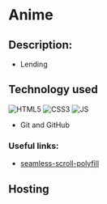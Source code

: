 # Anime

## Description:
- Lending

## Technology used

![HTML5](https://img.shields.io/badge/html5-%23E34F26.svg?style=for-the-badge&logo=html5&logoColor=white)
![CSS3](https://img.shields.io/badge/css3-%231572B6.svg?style=for-the-badge&logo=css3&logoColor=white) 
![JS](https://img.shields.io/badge/JS-JavaScript-blue?style=for-the-badge&logo=js&logoColor=white)
- Git and GitHub

### Useful links:
- [seamless-scroll-polyfill](https://www.npmjs.com/package/seamless-scroll-polyfill)


## Hosting
